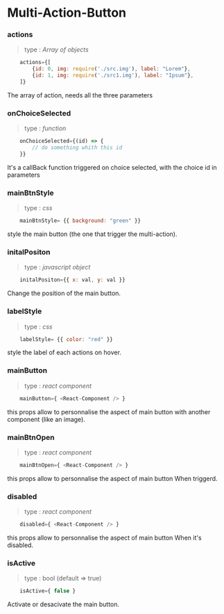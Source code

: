 # Multi-Action-Button

### actions

> type : *Array of objects*
```javascript
	actions={[
		{id: 0, img: require('./src.img'), label: "Lorem"},
		{id: 1, img: require('./src1.img'), label: "Ipsum"},
	]}
```
The array of action, needs all the three parameters

  

### onChoiceSelected

> type : *function*
```javascript
	onChoiceSelected={(id) => {
		// do something whith this id 
	}}
```

It's a callBack function triggered on choice selected, with the choice id in parameters

  

### mainBtnStyle
> type : *css*
```javascript
	mainBtnStyle= {{ background: "green" }}
```
style the main button (the one that trigger the multi-action).

  

### initalPositon
> type : *javascript object*
```javascript
	initalPositon={{ x: val, y: val }}
```
Change the position of the main button.

  

### labelStyle

> type : *css*
```javascript
	labelStyle= {{ color: "red" }}
```
style the label of each actions on hover.

  

### mainButton

> type : *react component*
```javascript
	mainButton={ <React-Component /> }
```

this props allow to personnalise the aspect of main button with another component (like an image).

  

### mainBtnOpen

> type : *react component*
```javascript
	mainBtnOpen={ <React-Component /> }
```

this props allow to personnalise the aspect of main button When triggerd.

  

### disabled

> type : *react component*
```javascript
	disabled={ <React-Component /> }
```

this props allow to personnalise the aspect of main button When it's disabled.

  

### isActive

> type : bool (default => true)
```javascript
	isActive={ false }
```



Activate or desacivate the main button.